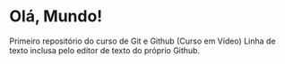 # Olá, Mundo!
  Primeiro repositório do curso de Git e Github (Curso em Vídeo)
  Linha de texto inclusa pelo editor de texto do próprio Github.
